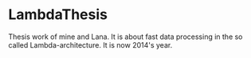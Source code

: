 LambdaThesis
============

Thesis work of mine and Lana. It is about fast data processing in the so called Lambda-architecture. It is now 2014's year.
